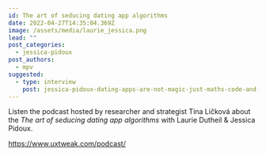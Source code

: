 ```yaml
---
id: The art of seducing dating app algorithms
date: 2022-04-27T14:35:04.369Z
image: /assets/media/laurie_jessica.png
lead: ""
post_categories:
  - jessica-pidoux
post_authors:
  - mpv
suggested:
  - type: interview
    post: jessica-pidoux-dating-apps-are-not-magic-just-maths-code-and-data
---
```

Listen the podcast hosted by researcher and strategist Tina Ličková  about the *The art of seducing dating app algorithms* with Laurie Dutheil & Jessica Pidoux. 

<https://www.uxtweak.com/podcast/>